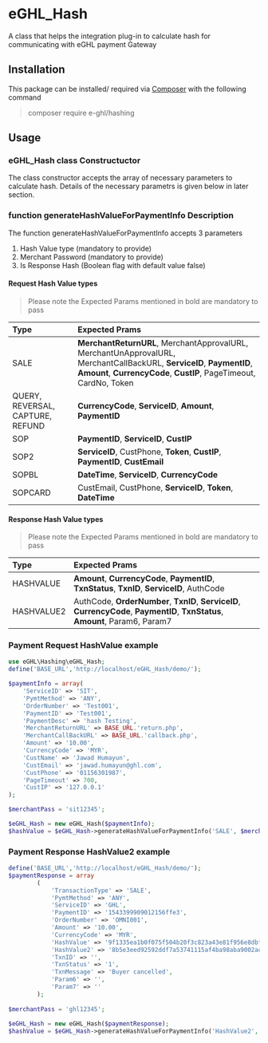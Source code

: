 # eGHL_Hash
A class that helps the integration plug-in to calculate hash for communicating with eGHL payment Gateway

## Installation
This package can be installed/ required via [Composer](https://getcomposer.org/ "Composer") with the following command
> composer require e-ghl/hashing

## Usage
### eGHL_Hash class Constructuctor
The class constructor accepts the array of necessary parameters to calculate hash. Details of the necessary parametrs is given below in later section.

### function generateHashValueForPaymentInfo Description

The function generateHashValueForPaymentInfo accepts 3 parameters
1. Hash Value type (mandatory to provide)
2. Merchant Password (mandatory to provide)
3. Is Response Hash (Boolean flag with default value false)

#### Request Hash Value types
> Please note the Expected Params mentioned in bold are mandatory to pass 

| Type  | Expected Prams  |
| :------------ | :------------ |
| SALE  |  **MerchantReturnURL**, MerchantApprovalURL, MerchantUnApprovalURL, MerchantCallBackURL, **ServiceID**, **PaymentID**,  **Amount**, **CurrencyCode**, **CustIP**, PageTimeout, CardNo, Token |
| QUERY, REVERSAL, CAPTURE, REFUND |  **CurrencyCode**, **ServiceID**, **Amount**, **PaymentID**  |
| SOP  | **PaymentID**, **ServiceID**,  **CustIP**  |
| SOP2  | **ServiceID**, CustPhone, **Token**, **CustIP**, **PaymentID**, **CustEmail**  |
| SOPBL  | **DateTime**, **ServiceID**, **CurrencyCode**  |
| SOPCARD  | CustEmail, CustPhone, **ServiceID**, **Token**, **DateTime**  |

#### Response Hash Value types
> Please note the Expected Params mentioned in bold are mandatory to pass 

| Type  | Expected Prams  |
| :------------ | :------------ |
| HASHVALUE  |  **Amount**, **CurrencyCode**,  **PaymentID**, **TxnStatus**, **TxnID**, **ServiceID**, AuthCode |
| HASHVALUE2  | AuthCode, **OrderNumber**, **TxnID**, **ServiceID**, **CurrencyCode**,  **PaymentID**, **TxnStatus**, **Amount**, Param6, Param7  |


### Payment Request HashValue example
```php
use eGHL\Hashing\eGHL_Hash;
define('BASE_URL','http://localhost/eGHL_Hash/demo/');

$paymentInfo = array(
    'ServiceID' => 'SIT',
    'PymtMethod' => 'ANY',
    'OrderNumber' => 'Test001',
    'PaymentID' => 'Test001',
    'PaymentDesc' => 'hash Testing',
    'MerchantReturnURL' => BASE_URL.'return.php',
    'MerchantCallBackURL' => BASE_URL.'callback.php',
    'Amount' => '10.00',
    'CurrencyCode' => 'MYR',
    'CustName' => 'Jawad Humayun',
    'CustEmail' => 'jawad.humayun@ghl.com',
    'CustPhone' => '01156301987',
    'PageTimeout' => 700,
    'CustIP' => '127.0.0.1'
);

$merchantPass = 'sit12345';

$eGHL_Hash = new eGHL_Hash($paymentInfo);
$hashValue = $eGHL_Hash->generateHashValueForPaymentInfo('SALE', $merchantPass);
```
### Payment Response HashValue2 example
```php
define('BASE_URL','http://localhost/eGHL_Hash/demo/');
$paymentResponse = array
        (
            'TransactionType' => 'SALE',
            'PymtMethod' => 'ANY',
            'ServiceID' => 'GHL',
            'PaymentID' => '1543399909012156ffe3',
            'OrderNumber' => 'OMNI001',
            'Amount' => '10.00',
            'CurrencyCode' => 'MYR',
            'HashValue' => '9f1335ea1b0f075f504b20f3c823a43e81f956e8dbf4617ebebf34bb6db37efe',
            'HashValue2' => '8b5e3eed92592ddf7a53741115af4ba98aba9002ac2e2d2cee8ea607cad833d9',
            'TxnID' => '',
            'TxnStatus' => '1',
            'TxnMessage' => 'Buyer cancelled',
            'Param6' => '',
            'Param7' => ''
        );
        
$merchantPass = 'ghl12345';
        
$eGHL_Hash = new eGHL_Hash($paymentResponse);
$hashValue = $eGHL_Hash->generateHashValueForPaymentInfo('HashValue2', $merchantPass, true);
```